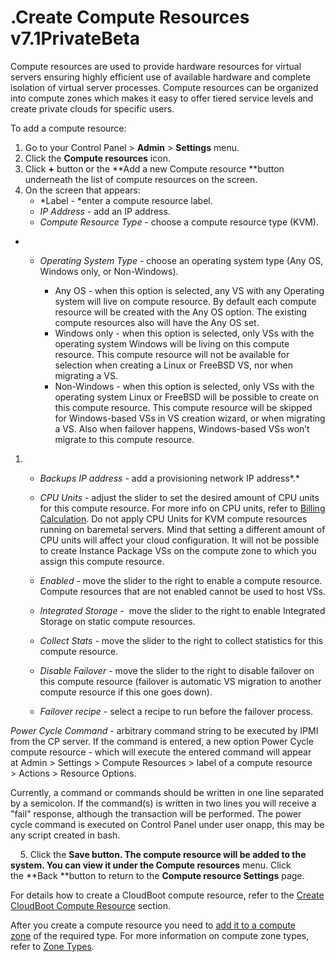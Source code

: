 # .Create Compute Resources v7.1PrivateBeta

Compute resources are used to provide hardware resources for virtual servers ensuring highly efficient use of available hardware and complete isolation of virtual server processes. Compute resources can be organized into compute zones which makes it easy to offer tiered service levels and create private clouds for specific users. 

To add a compute resource:

1.  Go to your Control Panel &gt; **Admin** &gt; **Settings** menu.
2.  Click the **Compute resources** icon.
3.  Click **+** button or the **Add a new Compute resource **button underneath the list of compute resources on the screen.
4.  On the screen that appears:
    -   *Label - *enter a compute resource label.
    -   *IP Address* - add an IP address.
    -   *Compute Resource Type* - choose a compute resource type (KVM).

-   -   *Operating System Type -* choose an operating system type (Any OS, Windows only, or Non-Windows).

        -   Any OS - when this option is selected, any VS with any Operating system will live on compute resource. By default each compute resource will be created with the Any OS option. The existing compute resources also will have the Any OS set.
        -   Windows only - when this option is selected, only VSs with the operating system Windows will be living on this compute resource. This compute resource will not be available for selection when creating a Linux or FreeBSD VS, nor when migrating a VS.
        -   Non-Windows - when this option is selected, only VSs with the operating system Linux or FreeBSD will be possible to create on this compute resource. This compute resource will be skipped for Windows-based VSs in VS creation wizard, or when migrating a VS. Also when failover happens, Windows-based VSs won’t migrate to this compute resource.

1.  -   *Backups IP address* - add a provisioning network IP address*.*
    -   *CPU Units* - adjust the slider to set the desired amount of CPU units for this compute resource. For more info on CPU units, refer to [Billing Calculation](https://devopsdocs.onapp.com/display/TEST2/.Billing+Calculation+v6.7). Do not apply CPU Units for KVM compute resources running on baremetal servers. Mind that setting a different amount of CPU units will affect your cloud configuration. It will not be possible to create Instance Package VSs on the compute zone to which you assign this compute resource.

    -   *Enabled* - move the slider to the right to enable a compute resource. Compute resources that are not enabled cannot be used to host VSs.
    -   *Integrated Storage* -  move the slider to the right to enable Integrated Storage on static compute resources.
    -   *Collect Stats* - move the slider to the right to collect statistics for this compute resource.
    -   *Disable Failover* - move the slider to the right to disable failover on this compute resource (failover is automatic VS migration to another compute resource if this one goes down).

    -   *Failover recipe* - select a recipe to run before the failover process.

*Power Cycle Command* - arbitrary command string to be executed by IPMI from the CP server. If the command is entered, a new option Power Cycle compute resource - which will execute the entered command will appear at Admin &gt; Settings &gt; Compute Resources &gt; label of a compute resource &gt; Actions &gt; Resource Options.

Currently, a command or commands should be written in one line separated by a semicolon. If the command(s) is written in two lines you will receive a "fail" response, although the transaction will be performed. The power cycle command is executed on Control Panel under user onapp, this may be any script created in bash.

    5. Click the **Save **button. The compute resource will be added to the system. You can view it under the** Compute resources** menu. Click the **Back **button to return to the **Compute resource Settings** page.

For details how to create a CloudBoot compute resource, refer to the [Create CloudBoot Compute Resource](https://devopsdocs.onapp.com/display/TEST2/.Create+CloudBoot+Compute+Resources+v6.6) section.

After you create a compute resource you need to [add it to a compute zone](.Manage_Compute_Zones_v7.1PrivateBeta) of the required type. For more information on compute zone types, refer to [Zone Types](.Zone_Types_v7.1PrivateBeta).


